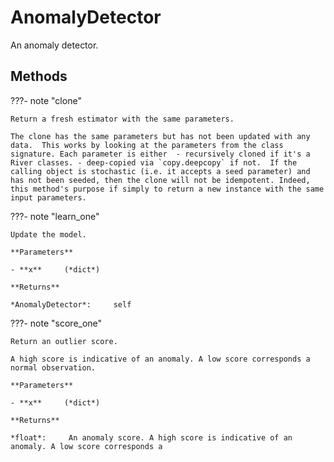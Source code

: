 # AnomalyDetector

An anomaly detector.






## Methods

???- note "clone"

    Return a fresh estimator with the same parameters.

    The clone has the same parameters but has not been updated with any data.  This works by looking at the parameters from the class signature. Each parameter is either  - recursively cloned if it's a River classes. - deep-copied via `copy.deepcopy` if not.  If the calling object is stochastic (i.e. it accepts a seed parameter) and has not been seeded, then the clone will not be idempotent. Indeed, this method's purpose if simply to return a new instance with the same input parameters.

    
???- note "learn_one"

    Update the model.

    **Parameters**

    - **x**     (*dict*)    
    
    **Returns**

    *AnomalyDetector*:     self
    
???- note "score_one"

    Return an outlier score.

    A high score is indicative of an anomaly. A low score corresponds a normal observation.

    **Parameters**

    - **x**     (*dict*)    
    
    **Returns**

    *float*:     An anomaly score. A high score is indicative of an anomaly. A low score corresponds a
    
